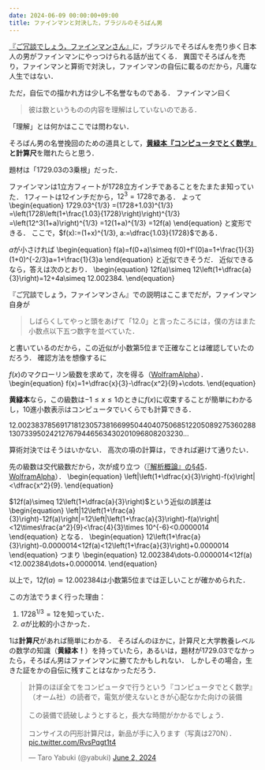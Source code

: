 ```yaml
---
date: 2024-06-09 00:00:00+09:00
title: ファインマンと対決した，ブラジルのそろばん男
---
```


[『ご冗談でしょう，ファインマンさん』](https://calil.jp/book/4006030061)に，ブラジルでそろばんを売り歩く日本人の男がファインマンにやっつけられる話が出てくる．
異国でそろばんを売り，ファインマンと算術で対決し，ファインマンの自伝に載るのだから，凡庸な人生ではない．

<script type="text/x-mathjax-config">MathJax.Hub.Config({tex2jax:{inlineMath:[['\$','\$'],['\\(','\\)']],processEscapes:true},CommonHTML: {matchFontHeight:false}});</script>
<script type="text/javascript" async src="https://cdnjs.cloudflare.com/ajax/libs/mathjax/2.7.1/MathJax.js?config=TeX-MML-AM_CHTML"></script>

ただ，自伝での描かれ方は少し不名誉なものである．
ファインマン曰く

> 彼は数というものの内容を理解はしていないのである．

「理解」とは何かはここでは問わない．

そろばん男の名誉挽回のための道具として，**[黄緑本『コンピュータでとく数学』](https://www.hanmoto.com/bd/isbn/9784274231797)**と**計算尺**を贈れたらと思う．

題材は「$1729.03$の$3$乗根」だった．

ファインマンは$1$立方フィートが$1728$立方インチであることをたまたま知っていた．
$1$フィートは$12$インチだから，$12^3=1728$である．
よって
\begin{equation}
1729.03^{1/3}
=(1728+1.03)^{1/3}
=\left(1728\left(1+\frac{1.03}{1728}\right)\right)^{1/3}
=\left(12^3(1+a)\right)^{1/3}
=12(1+a)^{1/3}
=12f(a)
\end{equation}
と変形できる．
ここで，$f(x):=(1+x)^{1/3}, a:=\dfrac{1.03}{1728}$である．

$a$が小さければ
\begin{equation}
f(a)=f(0+a)\simeq f(0)+f'(0)a=1+\frac{1}{3}(1+0)^{-2/3}a=1+\frac{1}{3}a
\end{equation}
と近似できそうだ．
近似できるなら，答えは次のとおり．
\begin{equation}
12f(a)\simeq 12\left(1+\dfrac{a}{3}\right)=12+4a\simeq 12.002384.
\end{equation}

『ご冗談でしょう，ファインマンさん』での説明はここまでだが，ファインマン自身が

> しばらくしてやっと頭をあげて「$12.0$」と言ったころには，僕の方はまた小数点以下五つ数字を並べていた．

と書いているのだから，この近似が小数第$5$位まで正確なことは確認していたのだろう．
確認方法を想像するに

$f(x)$のマクローリン級数を求めて，次を得る（[WolframAlpha](https://www.wolframalpha.com/input?i=series+%281%2Bx%29%5E%281%2F3%29+to+order+2&lang=ja)）．
\begin{equation}
f(x)=1+\dfrac{x}{3}-\dfrac{x^2}{9}+\cdots.
\end{equation}

**黄緑本**なら，この級数は$-1\le x\le 1$のときに$f(x)$に収束することが簡単にわかるし，10進小数表示はコンピュータでいくらでも計算できる．

$12.0023837856917181230573816699504404075068512205089275360288130733950242127679446563430201096808203230\dots$

算術対決ではそうはいかない．
高次の項の計算は，できれば避けて通りたい．

先の級数は交代級数だから，次が成り立つ（[『解析概論』の§45](https://linesegment.web.fc2.com/books/mathematics/zouteikaisekigairon/zouteikaisekigairon_045.html)．[WolframAlpha](https://www.wolframalpha.com/input?i=%7C%281%2Bx%2F3%29-%281%2Bx%29%5E%281%2F3%29%7C%3Cx%5E2%2F9&lang=ja)）．
\begin{equation}
\left|\left(1+\dfrac{x}{3}\right)-f(x)\right|<\dfrac{x^2}{9}.
\end{equation}

$12f(a)\simeq 12\left(1+\dfrac{a}{3}\right)$という近似の誤差は
\begin{equation}
\left|12\left(1+\frac{a}{3}\right)-12f(a)\right|=12\left|\left(1+\frac{a}{3}\right)-f(a)\right|<12\times\frac{a^2}{9}<\frac{4}{3}\times 10^{-6}<0.0000014
\end{equation}
となる．
\begin{equation}
12\left(1+\frac{a}{3}\right)-0.0000014<12f(a)<12\left(1+\frac{a}{3}\right)+0.0000014
\end{equation}
つまり
\begin{equation}
12.002384\dots-0.0000014<12f(a)<12.002384\dots+0.0000014.
\end{equation}

以上で，$12f(a)\simeq 12.002384$は小数第$5$位までは正しいことが確かめられた．

この方法でうまく行った理由：

1. $1728^{1/3}=12$を知っていた．
1. $a$が比較的小さかった．

1は**計算尺**があれば簡単にわかる．
そろばんのほかに，計算尺と大学教養レベルの数学の知識（**黄緑本！**）を持っていたら，あるいは，題材が$1729.03$でなかったら，そろばん男はファインマンに勝てたかもしれない．
しかしその場合，生きた証をかの自伝に残すことはなかっただろう．

<blockquote class="twitter-tweet"><p lang="ja" dir="ltr">計算のほぼ全てをコンピュータで行うという『コンピュータでとく数学』（オーム社）の読者で，電気が使えないときが心配なかた向けの装備<br><br>この装備で読破しようとすると，長大な時間がかかるでしょう．<br><br>コンサイスの円形計算尺は，新品が手に入ります（写真は270N）． <a href="https://t.co/RvsPqgt1t4">pic.twitter.com/RvsPqgt1t4</a></p>&mdash; Taro Yabuki (@yabuki) <a href="https://twitter.com/yabuki/status/1797221119092572588?ref_src=twsrc%5Etfw">June 2, 2024</a></blockquote> <script async src="https://platform.twitter.com/widgets.js" charset="utf-8"></script>
